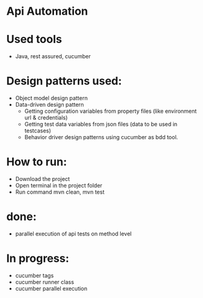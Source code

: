 # Api Automation

# Used tools
- Java, rest assured, cucumber

# Design patterns used:
- Object model design pattern
- Data-driven design pattern
  - Getting configuration variables from property files (like environment url & credentials)
  - Getting test data variables from json files (data to be used in testcases)
  - Behavior driver design patterns using cucumber as bdd tool.

# How to run:
- Download the project
- Open terminal in the project folder
- Run command mvn clean, mvn test

# done:
- parallel execution of api tests on method level

# In progress:
- cucumber tags
- cucumber runner class
- cucumber parallel execution
